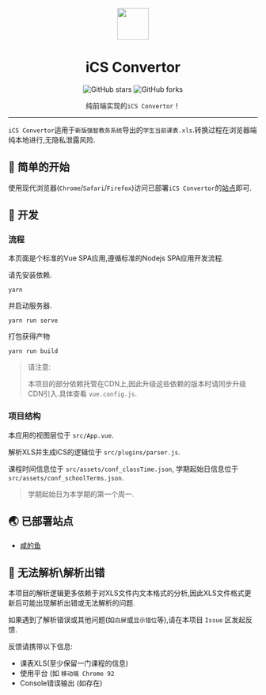 
<p align="center">
<img src="https://i.loli.net/2021/09/19/6NW7c5qKm2hfDkj.png" style="width:64px"/>
</p>

<div align="center">

# iCS Convertor

![GitHub stars](https://img.shields.io/github/stars/lx200916/UPC_ics-Public?style=flat) ![GitHub forks](https://img.shields.io/github/forks/lx200916/UPC_ics-Public)

纯前端实现的`iCS Convertor`！
</div>

----

`iCS Convertor`适用于`新版强智教务系统`导出的`学生当前课表.xls`.转换过程在浏览器端纯本地进行,无隐私泄露风险.

## 🙌 简单的开始
使用现代浏览器(`Chrome`/`Safari`/`Firefox`)访问已部署`iCS Convertor`的[站点](#-已部署站点)即可.
## 🚀 开发
### 流程
本页面是个标准的Vue SPA应用,遵循标准的Nodejs SPA应用开发流程.

请先安装依赖.
```shell
yarn
```
并启动服务器.
```shell
yarn run serve
```
打包获得产物
```shell
yarn run build
```
> 请注意:
> 
> 本项目的部分依赖托管在CDN上,因此升级这些依赖的版本时请同步升级CDN引入.具体查看 `vue.config.js`.
### 项目结构
本应用的视图层位于 `src/App.vue`.

解析XLS并生成iCS的逻辑位于 `src/plugins/parser.js`.

课程时间信息位于 `src/assets/conf_classTime.json`, 学期起始日信息位于 `src/assets/conf_schoolTerms.json`.

> 学期起始日为本学期的第一个周一.
## 🌏 已部署站点

- [咸的鱼](https://x.saltedfish.fun/ics/)

## 🤯 无法解析\解析出错
本项目的解析逻辑更多依赖于对XLS文件内文本格式的分析,因此XLS文件格式更新后可能出现解析出错或无法解析的问题.

如果遇到了解析错误或其他问题(如`白屏`或`显示错位`等),请在本项目 `Issue` 区发起反馈.

反馈请携带以下信息:

- 课表XLS(至少保留一门课程的信息)
- 使用平台 (如 `移动端 Chrome 92`
- Console错误输出 (如存在)